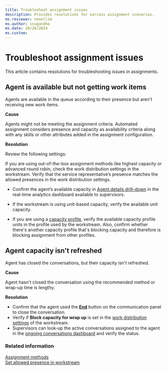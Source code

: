 ```yaml
---
title: Troubleshoot assignment issues
description: Provides resolutions for various assignment scenarios.
ms.reviewer: nenellim
ms.author: ssugandha
ms.date: 10/28/2024
ms.custom: 
---
```


# Troubleshoot assignment issues

This article contains resolutions for troubleshooting issues in assignments.

## Agent is available but not getting work items

Agents are available in the queue according to their presence but aren't receiving new work items.

**Cause**

Agents might not be meeting the assignment criteria. Automated assignment considers presence and capacity as availability criteria along with any skills or other attributes added in the assignment configuration.

**Resolution**

Review the following settings:

If you are using out-of-the-box assignment methods like highest capacity or advanced round robin, check the work distribution settings in the workstream. Verify that the service representative’s presence matches the allowed presences in the work distribution settings.

- Confirm the agent’s available capacity in [Agent details drill–down](/dynamics365/customer-service/use/realtime-agents-analytics#agent-details-drill-down) in the real-time analytics dashboard available to supervisors.

- If the workstream is using unit-based capacity, verify the available unit capacity.

- If you are using a [capacity profile](/dynamics365/customer-service/administer/capacity-profiles), verify the available capacity profile units in the profile used by the workstream. Also, confirm whether there's another capacity profile that's blocking capacity and therefore is blocking assignment from other profiles.

## Agent capacity isn't refreshed 

Agent has closed the conversations, but their capacity isn't refreshed.

**Cause**

Agent hasn't closed the conversation using the recommended method or wrap-up time is lengthy.

**Resolution**

- Confirm that the agent used the [**End**](/dynamics365/customer-service/use/oc-conversation-state#wrap-up) button on the communication panel to close the conversation.
- Verify if **Block capacity for wrap up** is set in the [work distribution settings](/dynamics365/customer-service/administer/create-workstreams#configure-work-distribution) of the workstream.
- Supervisors can look-up the active conversations assigned to the agent in the [ongoing conversations dashboard](/dynamics365/customer-service/use/realtime-ongoing) and verify the status.

### Related information

[Assignment methods](/dynamics365/customer-service/administer/assignment-methods)   
[Set allowed presence in workstream](/dynamics365/customer-service/administer/create-workstreams#configure-work-distribution)  
